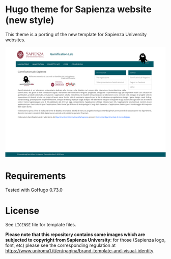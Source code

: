 # Hugo theme for Sapienza website (new style)

This theme is a porting of the new template for Sapienza University websites.

![preview](example.png "Preview website")

# Requirements

Tested with GoHugo 0.73.0

# License

See `LICENSE` file for template files.

**Please note that this repository contains some images which are subjected to copyright from Sapienza University**: for those (Sapienza logo, font, etc) please see the corresponding regulation at https://www.uniroma1.it/en/pagina/brand-template-and-visual-identity